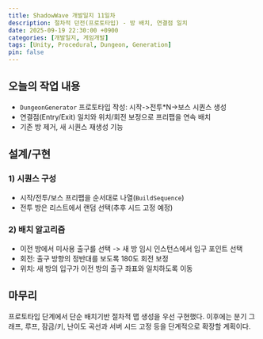 ```yaml
---
title: ShadowWave 개발일지 11일차
description: 절차적 던전(프로토타입) - 방 배치, 연결점 일치
date: 2025-09-19 22:30:00 +0900
categories: [개발일지, 게임개발]
tags: [Unity, Procedural, Dungeon, Generation]
pin: false
---
```


## 오늘의 작업 내용

- `DungeonGenerator` 프로토타입 작성: 시작->전투*N->보스 시퀀스 생성
- 연결점(Entry/Exit) 일치와 위치/회전 보정으로 프리팹을 연속 배치
- 기존 방 제거, 새 시퀀스 재생성 기능

## 설계/구현

### 1) 시퀀스 구성
- 시작/전투/보스 프리팹을 순서대로 나열(`BuildSequence`)
- 전투 방은 리스트에서 랜덤 선택(추후 시드 고정 예정)

### 2) 배치 알고리즘
- 이전 방에서 미사용 출구를 선택 -> 새 방 임시 인스턴스에서 입구 포인트 선택
- 회전: 출구 방향의 정반대를 보도록 180도 회전 보정
- 위치: 새 방의 입구가 이전 방의 출구 좌표와 일치하도록 이동

## 마무리
프로토타입 단계에서 단순 배치기반 절차적 맵 생성을 우선 구현했다. 이후에는 분기 그래프, 루프, 잠금/키, 난이도 곡선과 서버 시드 고정 등을 단계적으로 확장할 계획이다.


